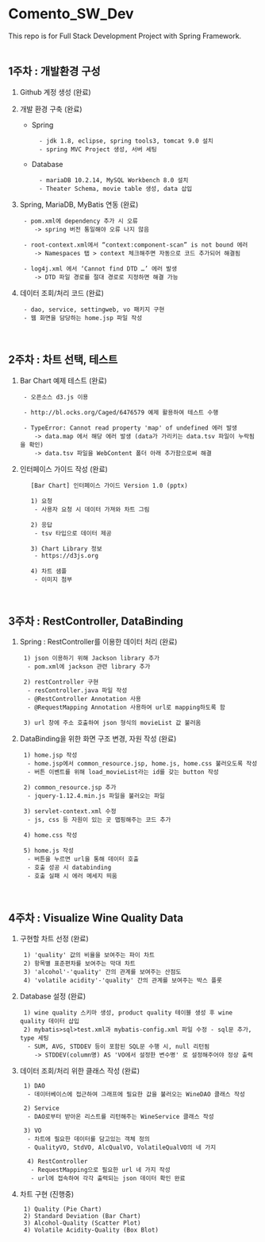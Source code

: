 # Comento_SW_Dev
This repo is for Full Stack Development Project with Spring Framework.
<br/><br/>


## 1주차 : 개발환경 구성

1. Github 계정 생성 (완료)

2. 개발 환경 구축 (완료)
	- Spring

			- jdk 1.8, eclipse, spring tools3, tomcat 9.0 설치
			- spring MVC Project 생성, 서버 세팅
	- Database

			- mariaDB 10.2.14, MySQL Workbench 8.0 설치
			- Theater Schema, movie table 생성, data 삽입
		
3. Spring, MariaDB, MyBatis 연동 (완료)

		- pom.xml에 dependency 추가 시 오류  
		   -> spring 버전 통일해야 오류 나지 않음
		  
		- root-context.xml에서 “context:component-scan” is not bound 에러  
		   -> Namespaces 탭 > context 체크해주면 자동으로 코드 추가되어 해결됨
		  
  		- log4j.xml 에서 ‘Cannot find DTD …’ 에러 발생  
		   -> DTD 파일 경로를 절대 경로로 지정하면 해결 가능
		
4. 데이터 조회/처리 코드 (완료)

  		- dao, service, settingweb, vo 패키지 구현
		- 웹 화면을 담당하는 home.jsp 파일 작성
		
<br/>

## 2주차 : 차트 선택, 테스트

1. Bar Chart 예제 테스트 (완료)
		
		- 오픈소스 d3.js 이용
		
		- http://bl.ocks.org/Caged/6476579 예제 활용하여 테스트 수행
		
		- TypeError: Cannot read property 'map' of undefined 에러 발생
		   -> data.map 에서 해당 에러 발생 (data가 가리키는 data.tsv 파일이 누락됨을 확인)
		   -> data.tsv 파일을 WebContent 폴더 아래 추가함으로써 해결
		  
2. 인터페이스 가이드 작성 (완료)

		  [Bar Chart] 인터페이스 가이드 Version 1.0 (pptx)
		  
		  1) 요청
		   - 사용자 요청 시 데이터 가져와 차트 그림
		   
		  2) 응답
		   - tsv 타입으로 데이터 제공
		   
		  3) Chart Library 정보
		   - https://d3js.org
		   
		  4) 차트 샘플
		   - 이미지 첨부
		   
		   
<br/>

## 3주차 : RestController, DataBinding

1. Spring : RestController를 이용한 데이터 처리 (완료)
		
		1) json 이용하기 위해 Jackson library 추가
		 - pom.xml에 jackson 관련 library 추가
		 
		2) restController 구현
		 - resController.java 파일 작성
		 - @RestController Annotation 사용
		 - @RequestMapping Annotation 사용하여 url로 mapping하도록 함
		 
		3) url 창에 주소 호출하여 json 형식의 movieList 값 불러옴

2. DataBinding을 위한 화면 구조 변경, 자원 작성 (완료)

		1) home.jsp 작성
		 - home.jsp에서 common_resource.jsp, home.js, home.css 불러오도록 작성
		 - 버튼 이벤트를 위해 load_movieList라는 id를 갖는 button 작성
		 
		2) common_resource.jsp 추가
		 - jquery-1.12.4.min.js 파일을 불러오는 파일
		 
		3) servlet-context.xml 수정
		 - js, css 등 자원이 있는 곳 맵핑해주는 코드 추가
		 
		4) home.css 작성
		
		5) home.js 작성
		 - 버튼을 누르면 url을 통해 데이터 호출
		 - 호출 성공 시 databinding
		 - 호출 실패 시 에러 메세지 띄움
		 
		 
<br/>

## 4주차 : Visualize Wine Quality Data


1. 구현할 차트 선정 (완료)
		
		1) 'quality' 값의 비율을 보여주는 파이 차트
		2) 항목별 표준편차를 보여주는 막대 차트
		3) 'alcohol'-'quality' 간의 관계를 보여주는 산점도
		4) 'volatile acidity'-'quality' 간의 관계를 보여주는 박스 플롯
		
		
2. Database 설정 (완료)

		1) wine quality 스키마 생성, product quality 테이블 생성 후 wine quality 데이터 삽입
		2) mybatis>sql>test.xml과 mybatis-config.xml 파일 수정 - sql문 추가, type 세팅
		 - SUM, AVG, STDDEV 등이 포함된 SQL문 수행 시, null 리턴됨
		   -> STDDEV(column명) AS 'VO에서 설정한 변수명' 로 설정해주어야 정상 출력
		

3. 데이터 조회/처리 위한 클래스 작성 (완료)
		
		1) DAO
		 - 데이터베이스에 접근하여 그래프에 필요한 값을 불러오는 WineDAO 클래스 작성
		 
		2) Service
		 - DAO로부터 받아온 리스트를 리턴해주는 WineService 클래스 작성
		 
		3) VO
		 - 차트에 필요한 데이터를 담고있는 객체 정의
		 - QualityVO, StdVO, AlcQualVO, VolatileQualVO의 네 가지
		 
		 4) RestController
		  - RequestMapping으로 필요한 url 네 가지 작성
		  - url에 접속하여 각각 출력되는 json 데이터 확인 완료
		  

4. 차트 구현 (진행중)
		
		1) Quality (Pie Chart)
		2) Standard Deviation (Bar Chart)
		3) Alcohol-Quality (Scatter Plot)
		4) Volatile Acidity-Quality (Box Blot)
